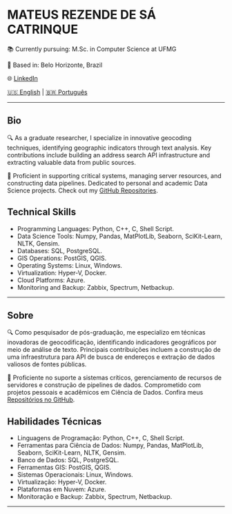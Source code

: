 # MATEUS REZENDE DE SÁ CATRINQUE

📚 Currently pursuing: M.Sc. in Computer Science at UFMG

📍 Based in: Belo Horizonte, Brazil

🌐 [LinkedIn](https://www.linkedin.com/in/mcatrinque) 

 [🇺🇸 English](#bio) | [🇧🇷 Português](#sobre)
 
---

## Bio

🔍 As a graduate researcher, I specialize in innovative geocoding techniques, identifying geographic indicators through text analysis. Key contributions include building an address search API infrastructure and extracting valuable data from public sources.

💼  Proficient in supporting critical systems, managing server resources, and constructing data pipelines. Dedicated to personal and academic Data Science projects. Check out my [GitHub Repositories](https://github.com/mcatrinque?tab=repositories).

## Technical Skills

- Programming Languages: Python, C++, C, Shell Script.
- Data Science Tools: Numpy, Pandas, MatPlotLib, Seaborn, SciKit-Learn, NLTK, Gensim. 
- Databases: SQL, PostgreSQL.
- GIS Operations: PostGIS, QGIS.
- Operating Systems: Linux, Windows.
- Virtualization: Hyper-V, Docker.
- Cloud Platforms: Azure.
- Monitoring and Backup: Zabbix, Spectrum, Netbackup.
  
---

## Sobre
🔍 Como pesquisador de pós-graduação, me especializo em técnicas inovadoras de geocodificação, identificando indicadores geográficos por meio de análise de texto. Principais contribuições incluem a construção de uma infraestrutura para API de busca de endereços e extração de dados valiosos de fontes públicas.

💼 Proficiente no suporte a sistemas críticos, gerenciamento de recursos de servidores e construção de pipelines de dados. Comprometido com projetos pessoais e acadêmicos em Ciência de Dados. Confira meus [Repositórios no GitHub](https://github.com/mcatrinque?tab=repositories).

## Habilidades Técnicas
- Linguagens de Programação: Python, C++, C, Shell Script.
- Ferramentas para Ciência de Dados: Numpy, Pandas, MatPlotLib, Seaborn, SciKit-Learn, NLTK, Gensim.
- Banco de Dados: SQL, PostgreSQL.
- Ferramentas GIS: PostGIS, QGIS.
- Sistemas Operacionais: Linux, Windows.
- Virtualização: Hyper-V, Docker.
- Plataformas em Nuvem: Azure.
- Monitoração e Backup: Zabbix, Spectrum, Netbackup.
---
